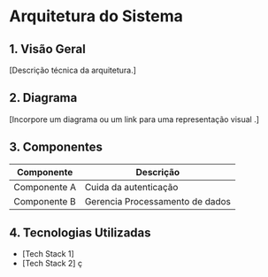 # Arquitetura do Sistema

## 1. Visão Geral
[Descrição técnica da arquitetura.]

## 2. Diagrama
[Incorpore um diagrama ou um link para uma representação visual .]

## 3. Componentes
| Componente   | Descrição                       |
| ------------ | ------------------------------- |
| Componente A | Cuida da autenticação           |
| Componente B | Gerencia Processamento de dados |

## 4. Tecnologias Utilizadas
- [Tech Stack 1]
- [Tech Stack 2]
ç
